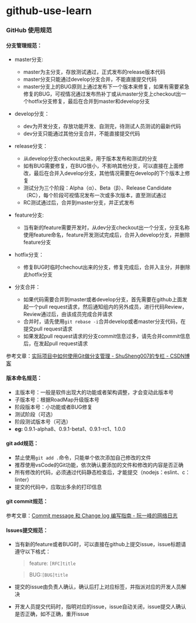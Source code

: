 # github-use-learn

### GitHub 使用规范
#### 分支管理规范：
- master分支:
  - master为主分支，存放测试通过，正式发布的release版本代码
  - master分支只能通过develop分支合并，不能直接提交代码
  - master分支上的BUG原则上通过发布下一个版本来修复，如果有需要紧急修复的BUG，可视情况通过发布热补丁或从master分支上checkout出一个hotfix分支修复，最后在合并到master和develop分支
 
- develop分支：
  - dev为开发分支，存放功能开发、自测完，待测试人员测试的最新代码
  - dev分支只能通过其他分支合并，不能直接提交代码
 
- release分支：
  - 从develop分支checkout出来，用于版本发布和测试的分支
  - 如有BUG需要修复，在BUG很小，不影响其他分支，可以直接在上面修改，最后在合并入develop分支，其他情况需要在develop的下个版本上修复
  - 测试分为三个阶段：Alpha（α）、Beta（β）、Release Candidate（RC），每个阶段可视情况发布一次或多次版本，直至测试通过
  - RC测试通过后，合并到master分支，并正式发布
 
- feature分支:
  - 当有新的feature需要开发时，从dev分支checkout出一个分支，分支名称使用feature命名，feature开发测试完成后，合并入develop分支，并删除feature分支
 
- hotfix分支：
  - 修复BUG时临时chechout出来的分支，修复完成后，合并入主分，并删除此hotfix分支 

- 分支合并：
  - 如果代码需要合并到master或者develop分支，首先需要在github上面发起一个pull request请求，然后通知组内的另外成员，进行代码Review，Review通过后，由该成员完成合并请求
  - 合并时，请先使用`git rebase -i`合并develop或者master分支代码，在提交pull request请求
  - 如果发起pull request请求的分支commit信息过多，请先合并commit信息后，在发起pull request请求

参考文章：[实际项目中如何使用Git做分支管理 - ShuSheng007的专栏 - CSDN博客](https://blog.csdn.net/shusheng0007/article/details/80791849)
 
#### 版本命名规范：
- 主版本号：一般是软件出现大的功能或者架构调整，才会变动此版本号
- 子版本号：根据RoadMap升级版本号
- 阶段版本号：小功能或者BUG修复
- 测试阶段（可选）
- 阶段测试版本号（可选）
- **eg:**  0.9.1-alpha8、0.9.1-beta1、0.9.1-rc1、1.0.0

#### git add规范：
- 禁止使用`git add .`命令，只能单个依次添加自己修改的文件
- 推荐使用vsCode的Git功能，依次确认要添加的文件和修改的内容是否正确
- 所有修改的代码，必须通过代码静态检查后，才能提交（nodejs：eslint、c：linter）
- 提交的代码中，应取出多余的打印信息

#### git commit规范：
参考文章：[Commit message 和 Change log 编写指南 - 阮一峰的网络日志](http://www.ruanyifeng.com/blog/2016/01/commit_message_change_log.html)

#### Issues提交规范：
- 当有新的feature或者BUG时，可以直接在github上提交issue，issue标题请遵守以下格式：
    > feature: `[RFC]title`

    > BUG:`[BUG]title`

- 提交的issue由负责人确认，确认后打上对应标签，并指派对应的开发人员解决
- 开发人员提交代码时，指明对应的issue，issue自动关闭，issue提交人确认是否正确，如不正确，重开issue

